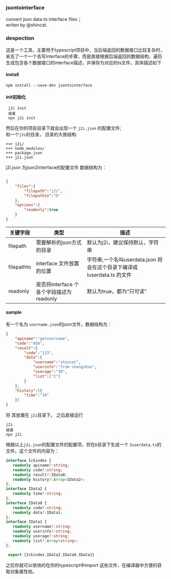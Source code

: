 ### jsontointerface
convert json data to interface files；  
writen by @shincat.
### despection
这是一个工具，主要用于typescript项目中，当后端返回的数据接口比较复杂时，省去了一个一个去写interface的步骤，而是直接根据后端返回的数据结构，遍历生成包含各个数据接口的interface描述，并保存为对应的ts文件。具体描述如下

#### install
```
npm install --save-dev jsontointerface
```

#### init初始化
```
 j2i init
 或者
 npx j2i init
```
然后在你的项目目录下就会出现一个 ```j2i.json``` 的配置文件;  
和一个```j2i```的目录，
目录的大致结构  
```
+++ j2i/
+++ node_modules/
+++ package.json
+++ j2i.json
```
j2i.json 为json2interface的配置文件
数据结构为：
```json

{
    "files":{
        "filepath":"j2i",
        "filepathto":"D"
    },
    "options":{
        "readonly":true
    }
}

```
|  关键字段   | 类型  |  描述 |
|  ----  | ----  |  ----   |
|filepath  | 需要解析的json方式的目录 |   默认为j2i，建议保持默认，字符串  |
| filepathto  | interface 文件放置的位置 |  字符串,一个名叫userdata.json 将会在这个目录下编译成 Iuserdata.ts  的文件 |
|  readonly  | 是否将interface 个各个字段描述为readonly| 默认为true，都为“只可读”|

#### sample
有一个名为 ```username.json```的json文件，数据结构为：
```json
{
    "apiname":"getusername",
    "code":"456",
    "result":{
        "code":"123",
        "data":{
            "username":"shincat",
            "userinfo":"from changzhou",
            "userage":"30",
            "list":["2"]
        }
    },
    "history":[{
        "time":"34"
    }]
}
```
将 其放置在 ```j2i```目录下。
之后直接运行
```
j2i
或者
npx j2i
```
根据以上```j2i.json```的配置文件的配置项，将在```D```目录下生成一个
```Iuserdata.ts```的文件。这个文件的内容为：
```typescript
interface Ickindex {
   readonly apiname?:string;
   readonly code?:string;
   readonly result?:IData0;
   readonly history?:Array<IData2>;
};
interface IData2 {
   readonly time?:string;
};
interface IData0 {
   readonly code?:string;
   readonly data?:IData1;
};
interface IData1 {
   readonly username?:string;
   readonly userinfo?:string;
   readonly userage?:string;
   readonly list?:Array<string>;
};

 export {Ickindex,IData2,IData0,IData1}
 ```
之后你就可以愉快的在你的typescript中import 这些文件，在编译器中方便的获取对象属性啦。